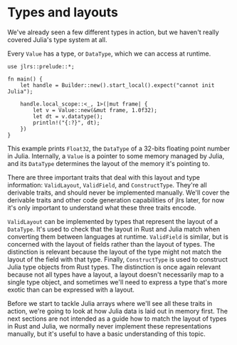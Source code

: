 # Types and layouts

We've already seen a few different types in action, but we haven't really covered Julia's type system at all.

Every `Value` has a type, or `DataType`, which we can access at runtime.

```rust,ignore
use jlrs::prelude::*;

fn main() {
    let handle = Builder::new().start_local().expect("cannot init Julia");

    handle.local_scope::<_, 1>(|mut frame| {
        let v = Value::new(&mut frame, 1.0f32);
        let dt = v.datatype();
        println!("{:?}", dt);
    })
}
```

This example prints `Float32`, the `DataType` of a 32-bits floating point number in Julia. Internally, a `Value` is a pointer to some memory managed by Julia, and its `DataType` determines the layout of the memory it's pointing to.

There are three important traits that deal with this layout and type information: `ValidLayout`, `ValidField`, and `ConstructType`. They're all derivable traits, and should never be implemented manually. We'll cover the derivable traits and other code generation capabilities of jlrs later, for now it's only important to understand what these three traits encode.

`ValidLayout` can be implemented by types that represent the layout of a `DataType`. It's used to check that the layout in Rust and Julia match when converting them between languages at runtime. `ValidField` is similar, but is concerned with the layout of fields rather than the layout of types. The distinction is relevant because the layout of the type might not match the layout of the field with that type. Finally, `ConstructType` is used to construct Julia type objects from Rust types. The distinction is once again relevant because not all types have a layout, a layout doesn't necessarily map to a single type object, and sometimes we'll need to express a type that's more exotic than can be expressed with a layout.

Before we start to tackle Julia arrays where we'll see all these traits in action, we're going to look at how Julia data is laid out in memory first. The next sections are not intended as a guide how to match the layout of types in Rust and Julia, we normally never implement these representations manually, but it's useful to have a basic understanding of this topic.
